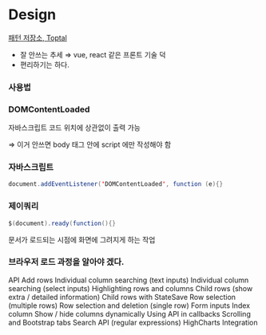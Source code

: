 # **Design**

[패턴 저장소, Toptal](./design/Toptal.md)
- 잘 안쓰는 추세 ⇒ vue, react 같은 프론트 기술 덕
- 편리하기는 하다.

### 사용법

### DOMContentLoaded

자바스크립트 코드 위치에 상관없이 출력 가능 

⇒ 이거 안쓰면 body 태그 안에 script 에만 작성해야 함

### 자바스크립트

```java
document.addEventListener('DOMContentLoaded', function (e){}
```

### 제이쿼리

```java
$(document).ready(function(){}
```

문서가 로드되는 시점에 화면에 그려지게 하는 작업

### 브라우저 로드 과정을 알아야 겠다.

API
Add rows
Individual column searching (text inputs)
Individual column searching (select inputs)
Highlighting rows and columns
Child rows (show extra / detailed information)
Child rows with StateSave
Row selection (multiple rows)
Row selection and deletion (single row)
Form inputs
Index column
Show / hide columns dynamically
Using API in callbacks
Scrolling and Bootstrap tabs
Search API (regular expressions)
HighCharts Integration
